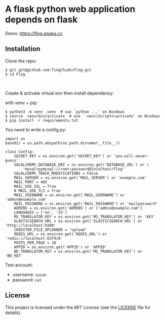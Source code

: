 # A flask python web application depends on flask

Demo: https://flog.aisaka.cc

## Installation



Clone the repo:

```
$ git git@github.com:TingChieh/Flog.git
$ cd Flog
```

​    

Create & activate virtual env then install dependency:

with venv + pip:

```
$ python3 -m venv .venv  # use `python ...` on Windows
$ source .venv/bin/activate  # use `.venv\Scripts\activate` on Windows
$ pip install -r requirements.txt
```

You need to write a config.py:

```
import os
basedir = os.path.abspath(os.path.dirname(__file__))

class Config:
    SECRET_KEY = os.environ.get('SECRET_KEY') or 'you-will-never-guess'
    SQLALCHEMY_DATABASE_URI = os.environ.get('DATABASE_URL') or \
        'mysql+pymysql://root:password@localhost/flog'
    SQLALCHEMY_TRACK_MODIFICATIONS = False
    MAIL_SERVER = os.environ.get('MAIL_SERVER') or 'example.com'
    MAIL_PORT = 465
    MAIL_USE_SSL = True
    # MAIL_USE_TLS = True
    MAIL_USERNAME = os.environ.get('MAIL_USERNAME') or 'admin@example.com'
    MAIL_PASSWORD = os.environ.get('MAIL_PASSWORD') or 'mailpassword'
    ADMINS = os.environ.get('ADMINS') or ['admin@example.com']
    LANGUAGES = ['en', 'zh']
    MS_TRANSLATOR_KEY = os.environ.get('MS_TRANSLATOR_KEY') or 'KEY'
    ELASTICSEARCH_URL = os.environ.get('ELASTICSEARCH_URL') or 'http://localhost:9200'
    CKEDITOR_FILE_UPLOADER = 'upload'
    REDIS_URL = os.environ.get('REDIS_URL') or 'redis://localhost:6379/0'
    POSTS_PER_PAGE = 10
    APPID = os.environ.get('APPID') or 'APPID'
    BD_TRANSLATOR_KEY = os.environ.get('MS_TRANSLATOR_KEY') or 'BD_KEY'
```

Test account:

- username: `susan`
- password: `cat`

## License



This project is licensed under the MIT License (see the [LICENSE](https://github.com/greyli/greybook/blob/main/LICENSE) file for details).
